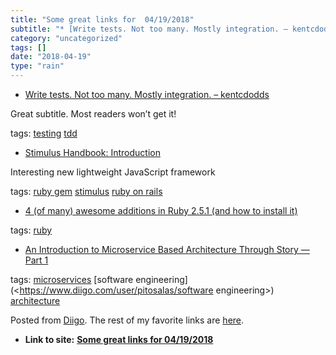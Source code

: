 ```yaml
---
title: "Some great links for  04/19/2018"
subtitle: "* [Write tests. Not too many. Mostly integration. – kentcdodds](<https://blog.kentcdodds.com/write-t..."
category: "uncategorized"
tags: []
date: "2018-04-19"
type: "rain"
---
```

* [Write tests. Not too many. Mostly integration. – kentcdodds](<https://blog.kentcdodds.com/write-tests-not-too-many-mostly-integration-5e8c7fff591c?source=userActivityShare-d383785221d0-1524048950>)

Great subtitle. Most readers won’t get it!

tags: [testing](<https://www.diigo.com/user/pitosalas/testing>)
[tdd](<https://www.diigo.com/user/pitosalas/tdd>)

  * [Stimulus Handbook: Introduction](<https://stimulusjs.org/handbook/introduction>)

Interesting new lightweight JavaScript framework

tags: [ruby gem](<https://www.diigo.com/user/pitosalas/ruby gem>)
[stimulus](<https://www.diigo.com/user/pitosalas/stimulus>) [ruby on
rails](<https://www.diigo.com/user/pitosalas/ruby on rails>)

  * [4 (of many) awesome additions in Ruby 2.5.1 (and how to install it)](<https://medium.com/@kevinyckim33/4-of-many-awesome-additions-in-ruby-2-5-0-and-how-to-install-it-4b6f07bdc25f?source=userActivityShare-d383785221d0-1524047500>)

tags: [ruby](<https://www.diigo.com/user/pitosalas/ruby>)

  * [An Introduction to Microservice Based Architecture Through Story — Part 1](<https://hackernoon.com/an-introduction-to-microservice-based-architecture-through-story-part-1-55c553ac4bd9?source=userActivityShare-d383785221d0-1524013415>)

tags: [microservices](<https://www.diigo.com/user/pitosalas/microservices>)
[software engineering](<https://www.diigo.com/user/pitosalas/software
engineering>)
[architecture](<https://www.diigo.com/user/pitosalas/architecture>)

Posted from [Diigo](<https://www.diigo.com>). The rest of my favorite links
are [here](<https://www.diigo.com/user/pitosalas>).


* **Link to site:** **[Some great links for  04/19/2018](None)**